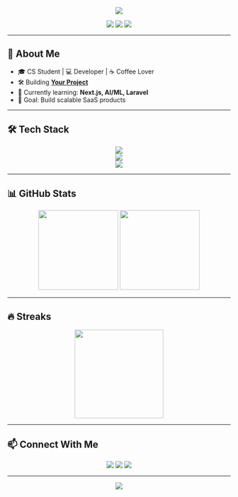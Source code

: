<!-- Banner or Header -->
<p align="center">
  <img src="https://capsule-render.vercel.app/api?type=shark&color=0:0f172a,100:1e3a8a&height=200&section=header&text=👋%20Hi%20I'm%20YourName&fontColor=ffffff&fontSize=50&animation=fadeIn" />
</p>

<!-- Badges -->
<p align="center">
  <img src="https://img.shields.io/github/followers/yourusername?label=Followers&logo=github&style=for-the-badge" />
  <img src="https://img.shields.io/github/stars/yourusername?affiliations=OWNER&style=for-the-badge&logo=github" />
  <img src="https://komarev.com/ghpvc/?username=yourusername&style=for-the-badge&color=blue" />
</p>

---

## 🚀 About Me
- 🎓 CS Student | 💻 Developer | ☕ Coffee Lover  
- 🛠️ Building **[Your Project](#)**  
- 🌱 Currently learning: **Next.js, AI/ML, Laravel**  
- 🎯 Goal: Build scalable SaaS products  

---

## 🛠️ Tech Stack
<p align="center">
  <!-- Programming Languages -->
  <img src="https://skillicons.dev/icons?i=js,ts,python,java,php,cpp" /><br/>
  <!-- Frameworks -->
  <img src="https://skillicons.dev/icons?i=react,nextjs,laravel,django,tailwind,nodejs" /><br/>
  <!-- Tools -->
  <img src="https://skillicons.dev/icons?i=git,docker,figma,mysql,sqlite,postman,vscode" />
</p>

---

## 📊 GitHub Stats
<p align="center">
  <img src="https://github-readme-stats.vercel.app/api?username=yourusername&show_icons=true&theme=tokyonight" height="180" />
  <img src="https://github-readme-stats.vercel.app/api/top-langs/?username=yourusername&layout=compact&theme=tokyonight" height="180" />
</p>

---

## 🔥 Streaks
<p align="center">
  <img src="https://streak-stats.demolab.com?user=yourusername&theme=tokyonight&hide_border=true" height="200" />
</p>

---

## 📫 Connect With Me
<p align="center">
  <a href="https://linkedin.com/in/yourusername"><img src="https://skillicons.dev/icons?i=linkedin" /></a>
  <a href="https://twitter.com/yourusername"><img src="https://skillicons.dev/icons?i=twitter" /></a>
  <a href="mailto:your@email.com"><img src="https://skillicons.dev/icons?i=gmail" /></a>
</p>

---

<p align="center">
  <img src="https://capsule-render.vercel.app/api?type=waving&color=0:1e3a8a,100:0f172a&height=120&section=footer" />
</p>
